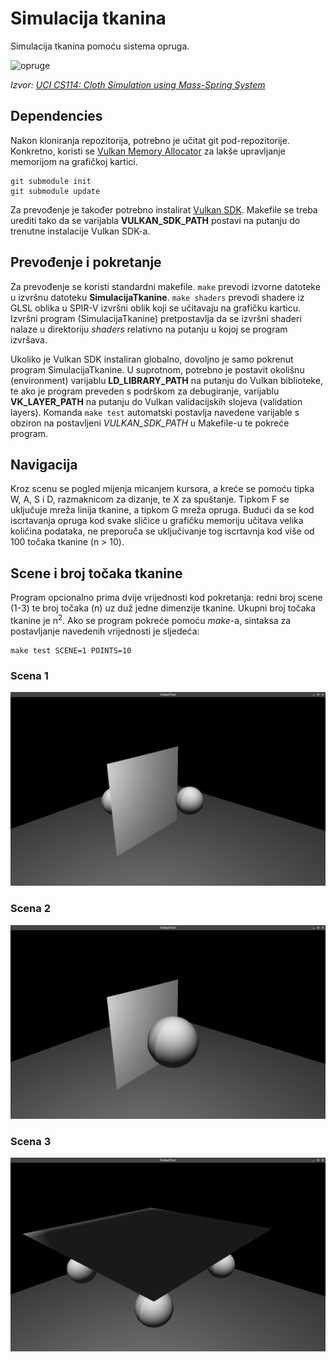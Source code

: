 # Simulacija tkanina
Simulacija tkanina pomoću sistema opruga.

![opruge](https://www.ics.uci.edu/~shz/courses/cs114/docs/proj3/images/fig1.jpg)

*Izvor: [UCI CS114: Cloth Simulation using Mass-Spring System](https://www.ics.uci.edu/~shz/courses/cs114/docs/proj3/index.html)*

## Dependencies
Nakon kloniranja repozitorija, potrebno je učitat git pod-repozitorije. Konkretno, koristi se [Vulkan Memory Allocator](https://github.com/GPUOpen-LibrariesAndSDKs/VulkanMemoryAllocator) za lakše upravljanje memorijom na grafičkoj kartici. 
```shell script
git submodule init
git submodule update
```

Za prevođenje je također potrebno instalirat [Vulkan SDK](https://vulkan.lunarg.com/sdk/home). Makefile se treba urediti tako da se varijabla **VULKAN_SDK_PATH** postavi na putanju do trenutne instalacije Vulkan SDK-a. 

## Prevođenje i pokretanje
Za prevođenje se koristi standardni makefile. ```make``` prevodi izvorne datoteke u izvršnu datoteku **SimulacijaTkanine**. ```make shaders``` prevodi shadere iz GLSL oblika u SPIR-V izvršni oblik koji se učitavaju na grafičku karticu. Izvršni program (SimulacijaTkanine) pretpostavlja da se izvršni shaderi nalaze u direktoriju *shaders* relativno na putanju u kojoj se program izvršava.

Ukoliko je Vulkan SDK instaliran globalno, dovoljno je samo pokrenut program SimulacijaTkanine. U suprotnom, potrebno je postavit okolišnu (environment) varijablu **LD_LIBRARY_PATH** na putanju do Vulkan biblioteke, te ako je program preveden s podrškom za debugiranje, varijablu **VK_LAYER_PATH** na putanju do Vulkan validacijskih slojeva (validation layers). Komanda ```make test``` automatski postavlja navedene varijable s obziron na postavljeni *VULKAN_SDK_PATH* u Makefile-u te pokreće program.

## Navigacija
Kroz scenu se pogled mijenja micanjem kursora, a kreće se pomoću tipka W, A, S i D, razmaknicom za dizanje, te X za spuštanje. Tipkom F se uključuje mreža linija tkanine, a tipkom G mreža opruga. Budući da se kod iscrtavanja opruga kod svake sličice u grafičku memoriju učitava velika količina podataka, ne preporuča se uključivanje tog iscrtavnja kod više od 100 točaka tkanine (n > 10).

## Scene i broj točaka tkanine
Program opcionalno prima dvije vrijednosti kod pokretanja: redni broj scene (1-3) te broj točaka (n) uz duž jedne dimenzije tkanine. Ukupni broj točaka tkanine je n<sup>2</sup>. Ako se program pokreće pomoću *make*-a, sintaksa za postavljanje navedenih vrijednosti je sljedeća:
```shell script
make test SCENE=1 POINTS=10
```

### Scena 1
![Scena 1](https://raw.githubusercontent.com/filipbudisa/RG-2019-Lab3/master/res/sc1.png)

### Scena 2
![Scena 2](https://raw.githubusercontent.com/filipbudisa/RG-2019-Lab3/master/res/sc2.png)

### Scena 3
![Scena 3](https://raw.githubusercontent.com/filipbudisa/RG-2019-Lab3/master/res/sc3.png)